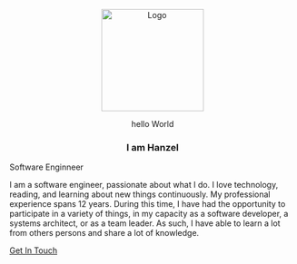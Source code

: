 <p align="center">
  <a href="https://hanzelgodinez.dev/">
    <img src="https://res.cloudinary.com/developerteam/image/upload/v1578798463/PortfolioWeb/favicon_wc1uzv.png" alt="Logo" width=180 height=180>
  </a>
  
  <p align="center">
    hello World
    <h3 align="center">I am Hanzel</h3>
    Software Enginneer
  </p>
  
<p>I am a software engineer, passionate about what I do. I love technology,    reading,   and   learning about new things continuously. My professional experience spans 12 years.    During this time, I  have had   the opportunity to participate in a variety of things, in my capacity as   a software developer, a  systems  architect, or as a team leader. As such, I have able to learn a lot     from others persons and share a     lot of   knowledge.</p>
<a href="https://hanzelgodinez.dev/">Get In Touch</a>


